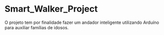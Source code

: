 # Smart_Walker_Project
O projeto tem por finalidade fazer um andador inteligente utilizando Arduíno para auxiliar famílias de idosos. 
